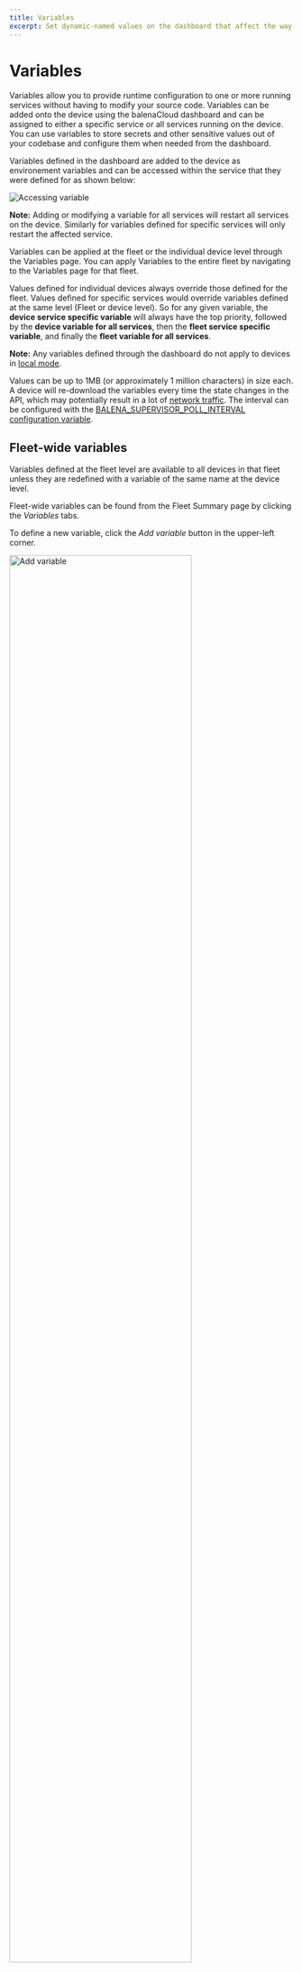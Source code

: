 ```yaml
---
title: Variables
excerpt: Set dynamic-named values on the dashboard that affect the way running processes will behave on the device by using variables.
---
```


# Variables

Variables allow you to provide runtime configuration to one or more running services without having to modify your source code. Variables can be added onto the device using the balenaCloud dashboard and can be assigned to either a specific service or all services running on the device. You can use variables to store secrets and other sensitive values out of your codebase and configure them when needed from the dashboard.
 
Variables defined in the dashboard are added to the device as environement variables and can be accessed within the service that they were defined for as shown below:
 
<img alt="Accessing variable" src="/img/variables/accessing_variables.png">

__Note:__ Adding or modifying a variable for all services will restart all services on the device. Similarly for variables defined for specific services will only restart the affected service.

Variables can be applied at the fleet or the individual device level through the Variables page. You can apply Variables to the entire fleet by navigating to the Variables page for that fleet. 

Values defined for individual devices always override those defined for the fleet. Values defined for specific services would override variables defined at the same level (Fleet or device level). So for any given variable, the **device service specific variable** will always have the top priority, followed by the **device variable for all services**, then the **fleet service specific variable**, and finally the **fleet variable for all services**.

__Note:__ Any variables defined through the dashboard do not apply to devices in [local mode][local-mode].

Values can be up to 1MB (or approximately 1 million characters) in size each. A device will re-download the variables every time the state changes in the API, which may potentially result in a lot of [network traffic][bandwidth-control]. The interval can be configured with the [BALENA_SUPERVISOR_POLL_INTERVAL configuration variable][poll-interval].

## Fleet-wide variables

Variables defined at the fleet level are available to all devices in that fleet unless they are redefined with a variable of the same name at the device level.

Fleet-wide variables can be found from the Fleet Summary page by clicking the *Variables* tabs.

To define a new variable, click the *Add variable* button in the upper-left corner.

<img alt="Add variable" src="/img/variables/add_fleet_variable.png" width="80%">

In the dialog box that opens, select either a specific service or all services to apply the variable too.

Define a name and value for your variable. Click the *Add* button to apply the variable to all devices in your fleet that do not have their own values defined:

<img alt="Add variable" src="/img/variables/variable_editor.png" width="80%">

Your new variable will show up in the list, where it can easily be modified or removed:

<img alt="List variables" src="/img/variables/variable_list.png" width="100%">

__Note:__ Deleting a fleet-level variable will not delete a device-level variable of the same name.

If you have already defined variables at the device level, they will appear below the fleet variables of the same type. You can easily apply a device value to the entire fleet by clicking *Define fleet-wide*:

<img alt="Define device variable fleet-wide" src="/img/variables/define_app_wide.png" width="100%">

## Device Variables

Device variables are applied to only one device. Device variables for a specific service override device variables for all services, and all device variables override fleet-wide variables.

Adding a device variable is very similar to adding a fleet variable. From the Device Summary page, select *Device Variables* to open the variables page. Click *Add variable* to select the appropriate service or all services if necessary. Add a name and a value for the variable you wish to apply, and click the *Add* button to add the variable.

The variable list will include variables defined for that specific device, as well as any fleet variables of the same type:

<img alt="Device variables" src="/img/variables/device_variables.png" width="100%">

You can override the value of a fleet variable by clicking *override* in the far-right column. This will pop up the variable editing dialog, where you can change the value:

<img alt="Add device variable" src="/img/variables/override.png" width="80%">

## Managing with the CLI & SDK

The {{ $names.company.lower }} CLI and SDKs all include methods to easily read, add or update variables. Consult the appropriate reference for code examples.

* [CLI environment reference](/tools/cli/#envs)
* [Node.js SDK environment reference](/reference/sdk/node-sdk/#balena.models.fleet.envVar)
* [Python SDK environment reference](/reference/sdk/python-sdk/#environmentvariable)

[local-mode]:/learn/develop/local-mode
[poll-interval]:/reference/supervisor/bandwidth-reduction/#side-effectwarning
[bandwidth-control]:/learn/manage/configuration/#variable-list

